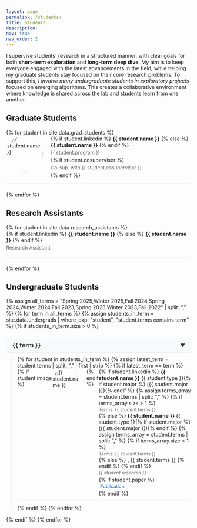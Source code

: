 ```yaml
---
layout: page
permalink: /students/
title: Students
description: 
nav: true
nav_order: 2
---
```

I supervise students' research in a structured manner, with clear goals for both **short-term exploration** and **long-term deep dive**. My aim is to keep everyone engaged with the latest advancements in the field, while helping my graduate students stay focused on their core research problems. To support this, _I involve many undergraduate students in exploratory projects_ focused on emerging algorithms. This creates a collaborative environment where knowledge is shared across the lab and students learn from one another.

## Graduate Students
<div class="student-section">
  {% for student in site.data.grad_students %}
  <div class="student-row">
    <div class="student-image">
      <img src="../assets/images/students/{{ student.image }}" alt="{{ student.name }}">
    </div>
    <div class="student-info">
      {% if student.linkedin %}
      <a href="{{ student.linkedin }}" target="_blank" class="student-name-link">
        <strong class="student-full-name">{{ student.name }}</strong>
      </a>
      {% else %}
      <strong class="student-full-name">{{ student.name }}</strong>
      {% endif %}
      <div class="student-details">{{ student.program }}</div>
      {% if student.cosupervisor %}
      <div class="student-details">Co-sup. with {{ student.cosupervisor }}</div>
      {% endif %}
    </div>
  </div>
  {% endfor %}
</div>

## Research Assistants
<div class="student-section">
  {% for student in site.data.research_assistants %}
  <div class="student-row">
    <div class="student-info">
      {% if student.linkedin %}
      <a href="{{ student.linkedin }}" target="_blank" class="student-name-link">
        <strong class="student-full-name">{{ student.name }}</strong>
      </a>
      {% else %}
      <strong class="student-full-name">{{ student.name }}</strong>
      {% endif %}
      <div class="student-details">Research Assistant</div>
    </div>
  </div>
  {% endfor %}
</div>

## Undergraduate Students
<div class="student-section undergrad-section">
  {% assign all_terms = "Spring 2025,Winter 2025,Fall 2024,Spring 2024,Winter 2024,Fall 2023,Spring 2023,Winter 2023,Fall 2022" | split: "," %}
  {% for term in all_terms %}
    {% assign students_in_term = site.data.undergrads | where_exp: "student", "student.terms contains term" %}
    {% if students_in_term.size > 0 %}
      <div class="term-container">
        <h3 class="term-header" onclick="toggleTerm(this)">
          <span class="term-title">{{ term }}</span>
          <span class="toggle-icon">▼</span>
        </h3>
        <div class="term-group">
          {% for student in students_in_term %}
            {% assign latest_term = student.terms | split: "," | first | strip %}
            {% if latest_term == term %}
              <div class="student-row undergrad-row">
                {% if student.image %}
                <div class="student-image undergrad-image">
                  <img src="../assets/images/students/{{ student.image }}" alt="{{ student.name }}">
                </div>
                {% endif %}
                <div class="student-info">
                  {% if student.linkedin %}
                  <a href="{{ student.linkedin }}" target="_blank" class="student-name-link">
                    <strong class="student-full-name">{{ student.name }}</strong> {{ student.type }}{% if student.major %} ({{ student.major }}){% endif %}
                    {% assign terms_array = student.terms | split: "," %}
                    {% if terms_array.size > 1 %}
                    <div class="student-terms">Terms: {{ student.terms }}</div>
                  </a>
                  {% else %}
                  <strong class="student-full-name">{{ student.name }}</strong> {{ student.type }}{% if student.major %} ({{ student.major }}){% endif %}
                  {% assign terms_array = student.terms | split: "," %}
                  {% if terms_array.size > 1 %}
                  <div class="student-terms">Terms: {{ student.terms }}</div>
                  {% else %}
                  , {{ student.terms }}
                  {% endif %}
                  {% endif %}
                  <div class="student-details research-field undergrad-details">{{ student.research }}</div>
                  {% if student.paper %}
                  <div class="student-details undergrad-details">
                    <a href="{{ student.paper }}" target="_blank" class="paper-link">
                      <i class="fas fa-file-alt"></i> Publication
                    </a>
                  </div>
                  {% endif %}
                </div>
              </div>
            {% endif %}
          {% endfor %}
        </div>
      </div>
    {% endif %}
  {% endfor %}
</div>

<style>
.student-section {
    margin-bottom: 2em;
}

.term-header {
    margin-top: 1.5em;
    margin-bottom: 0.5em;
    color: #333;
    font-size: 1.2em;
    border-bottom: 2px solid #eee;
    padding-bottom: 0.3em;
}

.term-group {
    margin-left: 1em;
    border-left: 2px solid #f0f0f0;
    padding-left: 1em;
}

.student-row {
    display: flex;
    align-items: flex-start;
    margin-bottom: 1.5em;
    padding-bottom: 1em;
    border-bottom: 1px solid #eee;
}

/* Specific styles for undergraduate section */
.undergrad-row {
    margin-bottom: 0.8em;
    padding-bottom: 0.8em;
}

.student-image {
    width: 100px;
    height: 100px;
    margin-right: 1.5em;
    flex-shrink: 0;
}

.undergrad-image {
    width: 80px;
    height: 80px;
    margin-right: 1em;
}

.student-image img {
    width: 100%;
    height: 100%;
    object-fit: cover;
    border-radius: 50%;
}

.student-info {
    flex-grow: 1;
}

.student-name-link {
    text-decoration: none;
    color: inherit;
}

.student-name-link:hover {
    text-decoration: underline;
}

.student-details {
    color: #666;
    margin: 0.3em 0;
    font-size: 0.95em;
}

.undergrad-details {
    margin: 0.2em 0;
    font-size: 0.9em;
}

.research-field {
    font-style: italic;
}

.paper-link {
    color: #0366d6;
    text-decoration: none;
}

.paper-link:hover {
    text-decoration: underline;
}

.paper-link i {
    margin-right: 0.3em;
}

/* Updated styles for collapsible terms */
.term-container {
    margin-bottom: 1em;
}

.term-header {
    cursor: pointer;
    display: flex;
    justify-content: space-between;
    align-items: center;
    padding: 0.5em 1em;
    background-color: #f8f9fa;
    border-radius: 4px;
    transition: background-color 0.2s;
    margin-bottom: 0.5em;
}

.term-header:hover {
    background-color: #e9ecef;
}

.toggle-icon {
    font-size: 0.8em;
    transition: transform 0.3s;
}

.term-header.collapsed .toggle-icon {
    transform: rotate(-90deg);
}

.term-group {
    margin-left: 1em;
    border-left: 2px solid #f0f0f0;
    padding-left: 1em;
    transition: all 0.3s ease-out;
    max-height: 2000px; /* Large enough to contain content */
    opacity: 1;
    visibility: visible;
}

.term-group.collapsed {
    max-height: 0;
    margin: 0;
    padding: 0;
    border: none;
    opacity: 0;
    visibility: hidden;
}

.student-terms {
    color: #666;
    font-size: 0.9em;
    margin-top: 0.2em;
}
</style>

<script>
function toggleTerm(header) {
    const termGroup = header.nextElementSibling;
    const isCollapsed = header.classList.contains('collapsed');
    
    if (isCollapsed) {
        header.classList.remove('collapsed');
        termGroup.classList.remove('collapsed');
        // Set the actual height after removing collapsed class
        termGroup.style.maxHeight = termGroup.scrollHeight + 'px';
    } else {
        header.classList.add('collapsed');
        termGroup.classList.add('collapsed');
        termGroup.style.maxHeight = '0';
    }
}

// Initialize all terms as expanded
document.addEventListener('DOMContentLoaded', function() {
    const termHeaders = document.querySelectorAll('.term-header');
    termHeaders.forEach(header => {
        const termGroup = header.nextElementSibling;
        termGroup.style.maxHeight = termGroup.scrollHeight + 'px';
    });
});
</script>

<!-- Font Awesome for paper icon -->
<link rel="stylesheet" href="https://cdnjs.cloudflare.com/ajax/libs/font-awesome/5.15.4/css/all.min.css"> 